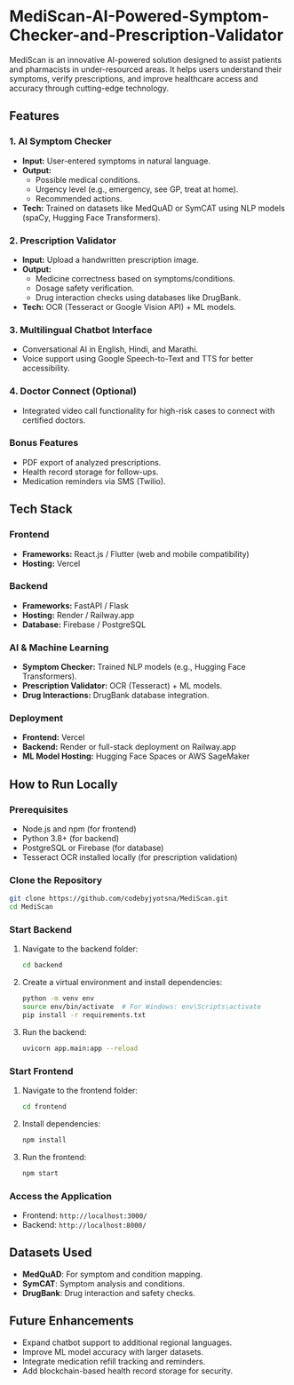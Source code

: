 # MediScan-AI-Powered-Symptom-Checker-and-Prescription-Validator
MediScan is an innovative AI-powered solution designed to assist patients and pharmacists in under-resourced areas. It helps users understand their symptoms, verify prescriptions, and improve healthcare access and accuracy through cutting-edge technology.

## Features
### 1. AI Symptom Checker
- **Input:** User-entered symptoms in natural language.
- **Output:**
  - Possible medical conditions.
  - Urgency level (e.g., emergency, see GP, treat at home).
  - Recommended actions.
- **Tech:** Trained on datasets like MedQuAD or SymCAT using NLP models (spaCy, Hugging Face Transformers).

### 2. Prescription Validator
- **Input:** Upload a handwritten prescription image.
- **Output:**
  - Medicine correctness based on symptoms/conditions.
  - Dosage safety verification.
  - Drug interaction checks using databases like DrugBank.
- **Tech:** OCR (Tesseract or Google Vision API) + ML models.

### 3. Multilingual Chatbot Interface
- Conversational AI in English, Hindi, and Marathi.
- Voice support using Google Speech-to-Text and TTS for better accessibility.

### 4. Doctor Connect (Optional)
- Integrated video call functionality for high-risk cases to connect with certified doctors.

### Bonus Features
- PDF export of analyzed prescriptions.
- Health record storage for follow-ups.
- Medication reminders via SMS (Twilio).

## Tech Stack
### Frontend
- **Frameworks:** React.js / Flutter (web and mobile compatibility)
- **Hosting:** Vercel

### Backend
- **Frameworks:** FastAPI / Flask
- **Hosting:** Render / Railway.app
- **Database:** Firebase / PostgreSQL

### AI & Machine Learning
- **Symptom Checker:** Trained NLP models (e.g., Hugging Face Transformers).
- **Prescription Validator:** OCR (Tesseract) + ML models.
- **Drug Interactions:** DrugBank database integration.

### Deployment
- **Frontend:** Vercel
- **Backend:** Render or full-stack deployment on Railway.app
- **ML Model Hosting:** Hugging Face Spaces or AWS SageMaker

## How to Run Locally
### Prerequisites
- Node.js and npm (for frontend)
- Python 3.8+ (for backend)
- PostgreSQL or Firebase (for database)
- Tesseract OCR installed locally (for prescription validation)
### Clone the Repository
```bash
git clone https://github.com/codebyjyotsna/MediScan.git
cd MediScan
```
### Start Backend
1. Navigate to the backend folder:
   ```bash
   cd backend
   ```
2. Create a virtual environment and install dependencies:
   ```bash
   python -m venv env
   source env/bin/activate  # For Windows: env\Scripts\activate
   pip install -r requirements.txt
   ```
3. Run the backend:
   ```bash
   uvicorn app.main:app --reload
   ```
### Start Frontend
1. Navigate to the frontend folder:
   ```bash
   cd frontend
   ```
2. Install dependencies:
   ```bash
   npm install
   ```
3. Run the frontend:
   ```bash
   npm start
   ```
### Access the Application
- Frontend: `http://localhost:3000/`
- Backend: `http://localhost:8000/`

## Datasets Used
- **MedQuAD**: For symptom and condition mapping.
- **SymCAT**: Symptom analysis and conditions.
- **DrugBank**: Drug interaction and safety checks.

## Future Enhancements
- Expand chatbot support to additional regional languages.
- Improve ML model accuracy with larger datasets.
- Integrate medication refill tracking and reminders.
- Add blockchain-based health record storage for security.

